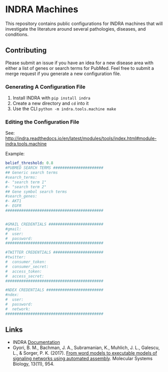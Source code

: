 # INDRA Machines

This repository contains public configurations for INDRA machines that will investigate the literature around several pathologies, diseases, and conditions.

## Contributing

Please submit an issue if you have an idea for a new disease area with either a list of genes or search terms for PubMed. Feel free to submit a merge request if you generate a new configuration file.

### Generating A Configuration File

1. Install INDRA with `pip install indra`
2. Create a new directory and ``cd`` into it
3. Use the CLI `python -m indra.tools.machine make`

### Editing the Configuration File

See: http://indra.readthedocs.io/en/latest/modules/tools/index.html#module-indra.tools.machine

Example:

```yaml
belief_threshold: 0.8
#PUBMED SEARCH TERMS ######################
## Generic search terms
#search_terms:
#- "search term 1"
#- "search term 2"
## Gene symbol search terms
#search_genes:
#- AKT1
#- EGFR
###########################################


#GMAIL CREDENTIALS ########################
#gmail:
#  user: 
#  password: 
###########################################

#TWITTER CREDENTIALS ######################
#twitter:
#  consumer_token: 
#  consumer_secret: 
#  access_token: 
#  access_secret: 
###########################################

#NDEX CREDENTIALS #########################
#ndex:
#  user: 
#  password: 
#  network: 
###########################################
```

## Links

- INDRA [Documentation](http://indra.readthedocs.io/en/latest/)
- Gyori, B. M., Bachman, J. A., Subramanian, K., Muhlich, J. L., Galescu, L., & Sorger, P. K. (2017). [From word models to executable models of signaling networks using automated assembly](https://doi.org/10.15252/msb.20177651). Molecular Systems Biology, 13(11), 954.
